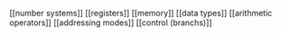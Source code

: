 [[number systems]]
[[registers]]
[[memory]]
[[data types]]
[[arithmetic operators]]
[[addressing modes]]
[[control (branchs)]]
